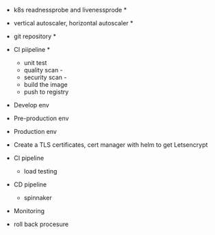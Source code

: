 
- k8s readnessprobe and livenessprode *
- vertical autoscaler, horizontal autoscaler *
- git repository *
- CI piipeline *
    - unit test
    - quality scan - 
    - security scan -
    - build the image
    - push to registry

- Develop env
- Pre-production env
- Production env
- Create a TLS certificates, cert manager with helm to get Letsencrypt
- CI pipeline
    - load testing
- CD pipeline
    - spinnaker
- Monitoring
- roll back procesure  